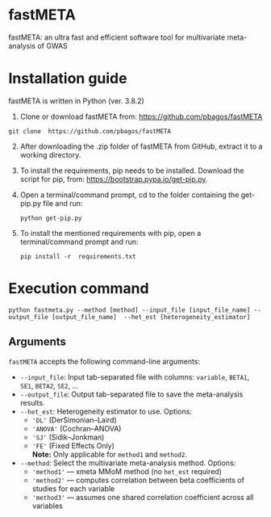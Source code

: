 # fastMETA
fastMETA: an ultra fast and efficient software tool for multivariate meta-analysis of GWAS

# Installation guide
fastMETA is written in Python (ver. 3.8.2)

1)	Clone or download fastMETA from: https://github.com/pbagos/fastMETA
  ```
  git clone  https://github.com/pbagos/fastMETA
  ```

2)	After downloading the .zip folder of fastMETA from GitHub, extract it to a working directory. 

3)	Το install the requirements, pip needs to be installed. Download the script for pip, from: https://bootstrap.pypa.io/get-pip.py.

4)	Open a terminal/command prompt, cd to the folder containing the get-pip.py file and run:
    ```
    python get-pip.py
    ```

5)	To install the mentioned requirements with pip, open a terminal/command prompt and run:
    ```
    pip install -r  requirements.txt
    ```
    
# Execution command 
```
python fastmeta.py --method [method] --input_file [input_file_name] --output_file [output_file_name]  --het_est [heterogeneity_estimator]
```
## Arguments 
 
`fastMETA` accepts the following command-line arguments:

- `--input_file`: Input tab-separated file with columns: `variable`, `BETA1`, `SE1`, `BETA2`, `SE2`, ...
- `--output_file`: Output tab-separated file to save the meta-analysis results.
- `--het_est`: Heterogeneity estimator to use. Options:
  - `'DL'` (DerSimonian–Laird)
  - `'ANOVA'` (Cochran–ANOVA)
  - `'SJ'` (Sidik–Jonkman)
  - `'FE'` (Fixed Effects Only)  
  **Note:** Only applicable for `method1` and `method2`.
- `--method`: Select the multivariate meta-analysis method. Options:
  - `'method1'` — xmeta MMoM method (no `het_est` required)
  - `'method2'` — computes correlation between beta coefficients of studies for each variable
  - `'method3'` — assumes one shared correlation coefficient across all variables

 
